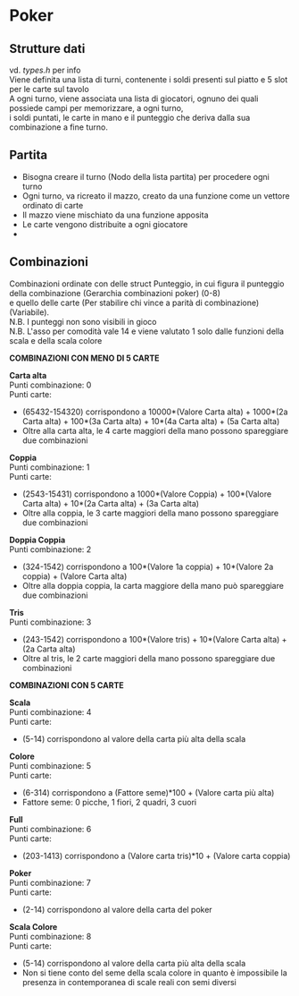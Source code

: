 # Poker

Strutture dati
---------------
vd. *types.h* per info <br />
Viene definita una lista di turni, contenente i soldi presenti sul piatto e 5 slot per le carte sul tavolo <br />
A ogni turno, viene associata una lista di giocatori, ognuno dei quali possiede campi per memorizzare, a ogni turno, <br />
i soldi puntati, le carte in mano e il punteggio che deriva dalla sua combinazione a fine turno.

Partita
---------
* Bisogna creare il turno (Nodo della lista partita) per procedere ogni turno
* Ogni turno, va ricreato il mazzo, creato da una funzione come un vettore ordinato di carte
* Il mazzo viene mischiato da una funzione apposita
* Le carte vengono distribuite a ogni giocatore
* 

Combinazioni
--------------

Combinazioni ordinate con delle struct Punteggio, in cui figura il punteggio della combinazione (Gerarchia combinazioni poker) (0-8) <br />
e quello delle carte (Per stabilire chi vince a parità di combinazione) (Variabile). <br />
N.B. I punteggi non sono visibili in gioco <br />
N.B. L'asso per comodità vale 14 e viene valutato 1 solo dalle funzioni della scala e della scala colore <br />


**COMBINAZIONI CON MENO DI 5 CARTE**

**Carta alta** <br />
Punti combinazione: 0 <br />
Punti carte:
* (65432-154320) corrispondono a 10000*(Valore Carta alta) + 1000*(2a Carta alta) + 100*(3a Carta alta) + 10*(4a Carta alta) + (5a Carta alta)
* Oltre alla carta alta, le 4 carte maggiori della mano possono spareggiare due combinazioni

**Coppia** <br />
Punti combinazione: 1 <br />
Punti carte:
* (2543-15431) corrispondono a 1000*(Valore Coppia) + 100*(Valore Carta alta) + 10*(2a Carta alta) + (3a Carta alta)
* Oltre alla coppia, le 3 carte maggiori della mano possono spareggiare due combinazioni

**Doppia Coppia** <br />
Punti combinazione: 2 <br />
* (324-1542) corrispondono a 100*(Valore 1a coppia) + 10*(Valore 2a coppia) + (Valore Carta alta)
* Oltre alla doppia coppia, la carta maggiore della mano può spareggiare due combinazioni

**Tris** <br />
Punti combinazione: 3
* (243-1542) corrispondono a 100*(Valore tris) + 10*(Valore Carta alta) + (2a Carta alta)
* Oltre al tris, le 2 carte maggiori della mano possono spareggiare due combinazioni

**COMBINAZIONI CON 5 CARTE**

**Scala** <br />
Punti combinazione: 4 <br />
Punti carte: <br />
* (5-14) corrispondono al valore della carta più alta della scala <br />

**Colore** <br />
Punti combinazione: 5 <br />
Punti carte: <br />
* (6-314) corrispondono a (Fattore seme)*100 + (Valore carta più alta) <br />
* Fattore seme: 0 picche, 1 fiori, 2 quadri, 3 cuori <br />

**Full** <br />
Punti combinazione: 6 <br />
Punti carte: <br />
* (203-1413) corrispondono a (Valore carta tris)*10 + (Valore carta coppia) <br />

**Poker** <br />
Punti combinazione: 7 <br />
Punti carte: <br />
* (2-14) corrispondono al valore della carta del poker <br />

**Scala Colore** <br />
Punti combinazione: 8 <br />
Punti carte: <br />
* (5-14) corrispondono al valore della carta più alta della scala <br />
* Non si tiene conto del seme della scala colore in quanto è impossibile la presenza in contemporanea di scale reali con semi diversi <br />

